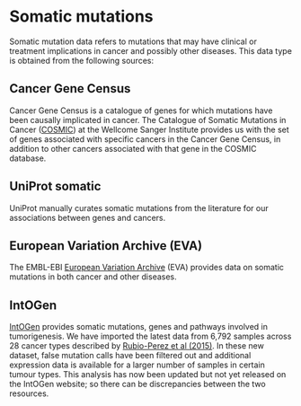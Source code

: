 # Somatic mutations

Somatic mutation data refers to mutations that may have clinical or treatment implications in cancer and possibly other diseases. This data type is obtained from the following sources:

## Cancer Gene Census

Cancer Gene Census is a catalogue of genes for which mutations have been causally implicated in cancer. The Catalogue of Somatic Mutations in Cancer \([COSMIC](http://cancer.sanger.ac.uk/cosmic)\) at the Wellcome Sanger Institute provides us with the set of genes associated with specific cancers in the Cancer Gene Census, in addition to other cancers associated with that gene in the COSMIC database.

## UniProt somatic

UniProt manually curates somatic mutations from the literature for our associations between genes and cancers.

## European Variation Archive \(EVA\)

The EMBL-EBI [European Variation Archive](http://www.ebi.ac.uk/eva/?Home) \(EVA\) provides data on somatic mutations in both cancer and other diseases.

## IntOGen

[IntOGen](http://www.intogen.org/search) provides somatic mutations, genes and pathways involved in tumorigenesis. We have imported the latest data from 6,792 samples across 28 cancer types described by [Rubio-Perez et al \(2015\)](https://europepmc.org/abstract/MED/25759023). In these new dataset, false mutation calls have been filtered out and additional expression data is available for a larger number of samples in certain tumour types. This analysis has now been updated but not yet released on the IntOGen website; so there can be discrepancies between the two resources.


